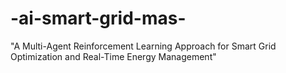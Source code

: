 # -ai-smart-grid-mas-
"A Multi-Agent Reinforcement Learning Approach for Smart Grid Optimization and Real-Time Energy Management"

